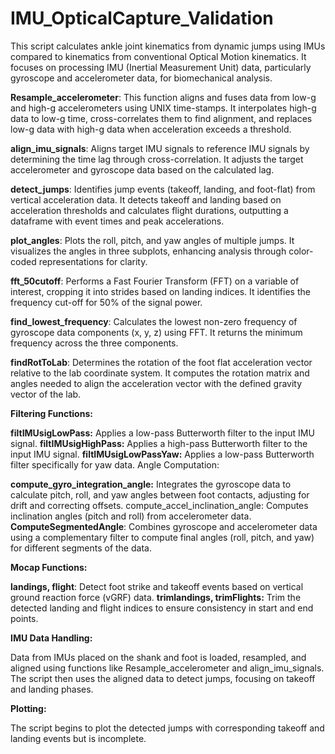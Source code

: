 # IMU_OpticalCapture_Validation
This script calculates ankle joint kinematics from dynamic jumps using IMUs compared to kinematics from conventional Optical Motion kinematics. It focuses on processing IMU (Inertial Measurement Unit) data, particularly gyroscope and accelerometer data, for biomechanical analysis.

**Resample_accelerometer**: This function aligns and fuses data from low-g and high-g accelerometers using UNIX time-stamps. It interpolates high-g data to low-g time, cross-correlates them to find alignment, and replaces low-g data with high-g data when acceleration exceeds a threshold.

**align_imu_signals**: Aligns target IMU signals to reference IMU signals by determining the time lag through cross-correlation. It adjusts the target accelerometer and gyroscope data based on the calculated lag.

**detect_jumps**: Identifies jump events (takeoff, landing, and foot-flat) from vertical acceleration data. It detects takeoff and landing based on acceleration thresholds and calculates flight durations, outputting a dataframe with event times and peak accelerations.

**plot_angles**: Plots the roll, pitch, and yaw angles of multiple jumps. It visualizes the angles in three subplots, enhancing analysis through color-coded representations for clarity.

**fft_50cutoff**: Performs a Fast Fourier Transform (FFT) on a variable of interest, cropping it into strides based on landing indices. It identifies the frequency cut-off for 50% of the signal power.

**find_lowest_frequency**: Calculates the lowest non-zero frequency of gyroscope data components (x, y, z) using FFT. It returns the minimum frequency across the three components.

**findRotToLab**: Determines the rotation of the foot flat acceleration vector relative to the lab coordinate system. It computes the rotation matrix and angles needed to align the acceleration vector with the defined gravity vector of the lab.

**Filtering Functions:**

**filtIMUsigLowPass:** Applies a low-pass Butterworth filter to the input IMU signal.
**filtIMUsigHighPass:** Applies a high-pass Butterworth filter to the input IMU signal.
**filtIMUsigLowPassYaw:** Applies a low-pass Butterworth filter specifically for yaw data.
Angle Computation:

**compute_gyro_integration_angle:** Integrates the gyroscope data to calculate pitch, roll, and yaw angles between foot contacts, adjusting for drift and correcting offsets.
compute_accel_inclination_angle: Computes inclination angles (pitch and roll) from accelerometer data.
**ComputeSegmentedAngle**: Combines gyroscope and accelerometer data using a complementary filter to compute final angles (roll, pitch, and yaw) for different segments of the data.

**Mocap Functions:**

**landings, flight**: Detect foot strike and takeoff events based on vertical ground reaction force (vGRF) data.
**trimlandings, trimFlights:** Trim the detected landing and flight indices to ensure consistency in start and end points.

**IMU Data Handling:**

Data from IMUs placed on the shank and foot is loaded, resampled, and aligned using functions like Resample_accelerometer and align_imu_signals.
The script then uses the aligned data to detect jumps, focusing on takeoff and landing phases.

**Plotting:**

The script begins to plot the detected jumps with corresponding takeoff and landing events but is incomplete.
